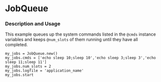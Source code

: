 # JobQueue

### Description and Usage


This example queues up the system commands listed in the ```@cmds``` instance variables and keeps ```@num_slots``` of them running until they have all completed.

```
my_jobs = JobQueue.new()
my_jobs.cmds = ['echo sleep 10;sleep 10','echo sleep 3;sleep 3','echo sleep 11;sleep 11']
my_jobs.num_slots = 2
my_jobs.logfile = 'application_name'
my_jobs.start

```

